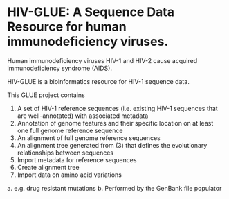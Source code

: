 # HIV-GLUE: A Sequence Data Resource for human immunodeficiency viruses.

Human immunodeficiency viruses HIV-1 and HIV-2 cause
acquired immunodeficiency syndrome (AIDS).

HIV-GLUE is a bioinformatics resource for HIV-1 sequence data.

This GLUE project contains


1.	A set of HIV-1 reference sequences (i.e. existing HIV-1 sequences that are well-annotated) with associated metadata
2.	Annotation of genome features and their specific location on at least one full genome reference sequence 
3.	An alignment of full genome reference sequences
4.	An alignment tree generated from (3) that defines the evolutionary relationships between sequences
5.	Import metadata for reference sequences 
6.	Create alignment tree
7.	Import data on amino acid variations

a.	e.g. drug resistant mutations
b.	Performed by the GenBank file populator
	 

